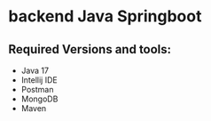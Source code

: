 # backend Java Springboot

## Required Versions and tools:
- Java 17
- Intellij IDE
- Postman
- MongoDB
- Maven
